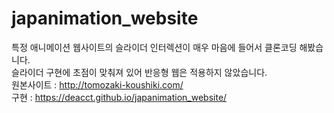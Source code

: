 # japanimation_website
특정 애니메이션 웹사이트의 슬라이더 인터렉션이 매우 마음에 들어서 클론코딩 해봤습니다.<br>
슬라이더 구현에 초점이 맞춰져 있어 반응형 웹은 적용하지 않았습니다.<br>
원본사이트 : http://tomozaki-koushiki.com/<br>
구현 : https://deacct.github.io/japanimation_website/
